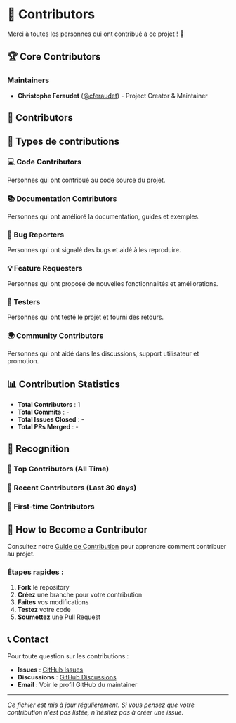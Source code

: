 # 👥 Contributors

Merci à toutes les personnes qui ont contribué à ce projet ! 🎉

## 🏆 Core Contributors

### Maintainers
- **Christophe Feraudet** ([@cferaudet](https://github.com/cferaudet)) - Project Creator & Maintainer

## 🤝 Contributors

<!--
Cette section sera automatiquement mise à jour avec les contributeurs.
Pour ajouter manuellement un contributeur :

### [Nom du contributeur](lien-github)
- **Contributions** : Description des contributions
- **Domaines** : Domaines d'expertise
- **Première contribution** : Date de la première contribution

Exemple :
### [Jane Doe](https://github.com/janedoe)
- **Contributions** : Bug fixes, documentation improvements
- **Domaines** : AWS Security, Python development
- **Première contribution** : 2024-01-15
-->

## 🎯 Types de contributions

### 💻 Code Contributors
Personnes qui ont contribué au code source du projet.

### 📚 Documentation Contributors
Personnes qui ont amélioré la documentation, guides et exemples.

### 🐛 Bug Reporters
Personnes qui ont signalé des bugs et aidé à les reproduire.

### 💡 Feature Requesters
Personnes qui ont proposé de nouvelles fonctionnalités et améliorations.

### 🧪 Testers
Personnes qui ont testé le projet et fourni des retours.

### 🌍 Community Contributors
Personnes qui ont aidé dans les discussions, support utilisateur et promotion.

## 📊 Contribution Statistics

<!-- Ces statistiques peuvent être générées automatiquement -->
- **Total Contributors** : 1
- **Total Commits** : -
- **Total Issues Closed** : -
- **Total PRs Merged** : -

## 🏅 Recognition

### 🌟 Top Contributors (All Time)
<!-- Sera mis à jour automatiquement -->

### 🚀 Recent Contributors (Last 30 days)
<!-- Sera mis à jour automatiquement -->

### 🎉 First-time Contributors
<!-- Sera mis à jour automatiquement -->

## 🤝 How to Become a Contributor

Consultez notre [Guide de Contribution](CONTRIBUTING.md) pour apprendre comment contribuer au projet.

### Étapes rapides :
1. **Fork** le repository
2. **Créez** une branche pour votre contribution
3. **Faites** vos modifications
4. **Testez** votre code
5. **Soumettez** une Pull Request

## 📞 Contact

Pour toute question sur les contributions :
- **Issues** : [GitHub Issues](https://github.com/cferaudet/aws-sso-report/issues)
- **Discussions** : [GitHub Discussions](https://github.com/cferaudet/aws-sso-report/discussions)
- **Email** : Voir le profil GitHub du maintainer

---

*Ce fichier est mis à jour régulièrement. Si vous pensez que votre contribution n'est pas listée, n'hésitez pas à créer une issue.*
